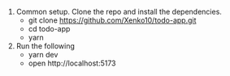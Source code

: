 1. Common setup.
   Clone the repo and install the dependencies.
   - git clone https://github.com/Xenko10/todo-app.git
   - cd todo-app
   - yarn
2. Run the following
   - yarn dev
   - open http://localhost:5173
